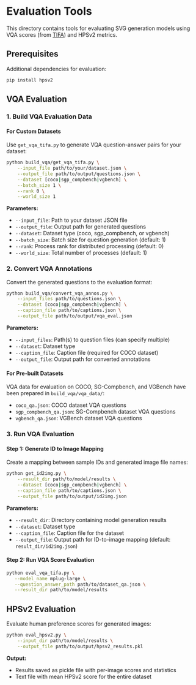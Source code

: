 # Evaluation Tools

This directory contains tools for evaluating SVG generation models using VQA scores (from [TIFA](https://github.com/Yushi-Hu/tifa/)) and HPSv2 metrics.

## Prerequisites

Additional dependencies for evaluation:
```bash
pip install hpsv2 
```

## VQA Evaluation

### 1. Build VQA Evaluation Data

#### For Custom Datasets

Use `get_vqa_tifa.py` to generate VQA question-answer pairs for your dataset:

```bash
python build_vqa/get_vqa_tifa.py \
    --input_file path/to/your/dataset.json \
    --output_file path/to/output/questions.json \
    --dataset [coco|sgp_compbench|vgbench] \
    --batch_size 1 \
    --rank 0 \
    --world_size 1
```

**Parameters:**
- `--input_file`: Path to your dataset JSON file
- `--output_file`: Output path for generated questions
- `--dataset`: Dataset type (coco, sgp_compbench, or vgbench)
- `--batch_size`: Batch size for question generation (default: 1)
- `--rank`: Process rank for distributed processing (default: 0)
- `--world_size`: Total number of processes (default: 1)

### 2. Convert VQA Annotations

Convert the generated questions to the evaluation format:

```bash
python build_vqa/convert_vqa_annos.py \
    --input_files path/to/questions.json \
    --dataset [coco|sgp_compbench|vgbench] \
    --caption_file path/to/captions.json \
    --output_file path/to/output/vqa_eval.json
```

**Parameters:**
- `--input_files`: Path(s) to question files (can specify multiple)
- `--dataset`: Dataset type
- `--caption_file`: Caption file (required for COCO dataset)
- `--output_file`: Output path for converted annotations

#### For Pre-built Datasets

VQA data for evaluation on COCO, SG-Compbench, and VGBench have been prepared in `build_vqa/vqa_data/`:
- `coco_qa.json`: COCO dataset VQA questions
- `sgp_compbench_qa.json`: SG-Compbench dataset VQA questions  
- `vgbench_qa.json`: VGBench dataset VQA questions

### 3. Run VQA Evaluation

#### Step 1: Generate ID to Image Mapping

Create a mapping between sample IDs and generated image file names:

```bash
python get_id2img.py \
    --result_dir path/to/model/results \
    --dataset [coco|sgp_compbench|vgbench] \
    --caption_file path/to/captions.json \
    --output_file path/to/output/id2img.json
```

**Parameters:**
- `--result_dir`: Directory containing model generation results
- `--dataset`: Dataset type
- `--caption_file`: Caption file for the dataset
- `--output_file`: Output path for ID-to-image mapping (default: `result_dir/id2img.json`)

#### Step 2: Run VQA Score Evaluation

```bash
python eval_vqa_tifa.py \
   --model_name mplug-large \
   --question_answer_path path/to/dataset_qa.json \
   --result_dir path/to/model/results
```
## HPSv2 Evaluation

Evaluate human preference scores for generated images:

```bash
python eval_hpsv2.py \
    --input_dir path/to/model/results \
    --output_file path/to/output/hpsv2_results.pkl
```

**Output:**
- Results saved as pickle file with per-image scores and statistics
- Text file with mean HPSv2 score for the entire dataset
